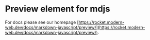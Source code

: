 # Preview element for mdjs

For docs please see our homepage [https://rocket.modern-web.dev/docs/markdown-javascript/preview/](https://rocket.modern-web.dev/docs/markdown-javascript/preview/).
